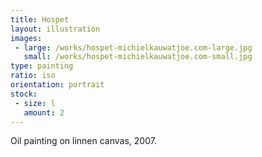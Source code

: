 ```yaml
---
title: Hospet
layout: illustration
images:
 - large: /works/hospet-michielkauwatjoe.com-large.jpg
   small: /works/hospet-michielkauwatjoe.com-small.jpg
type: painting 
ratio: iso
orientation: portrait
stock:
 - size: l 
   amount: 2
---
```


Oil painting on linnen canvas, 2007.
